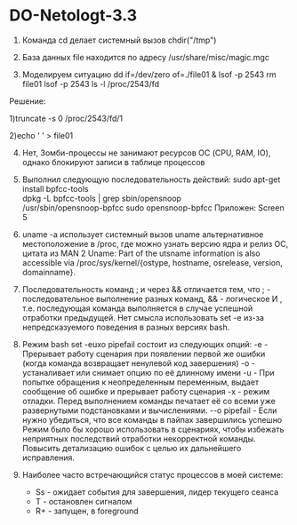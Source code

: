 # DO-Netologt-3.3
1. Команда cd делает системный вызов chdir("/tmp")

2. База данных file находится по адресу /usr/share/misc/magic.mgc

3. Моделируем ситуацию
dd if=/dev/zero of=./file01 &
 lsof -p 2543
 rm file01
 lsof -p 2543 
 ls -l /proc/2543/fd

 Решение:

1)truncate -s 0 /proc/2543/fd/1

2)echo ' ' > file01


4. Нет, Зомби-процессы не занимают ресурсов ОС (CPU, RAM, IO), однако блокируют записи в таблице процессов

5.	Выполнил следующую последовательность действий: 
	sudo apt-get install bpfcc-tools		
	dpkg -L bpfcc-tools | grep sbin/opensnoop	
	/usr/sbin/opensnoop-bpfcc
	sudo opensnoop-bpfcc
	Приложен: Screen 5 

6. uname -a использует системный вызов uname
  альтернативное местоположение в /proc, где можно узнать версию ядра и релиз ОС, цитата из MAN 2 Uname:
  Part of the utsname information is also accessible via /proc/sys/kernel/{ostype, hostname, osrelease, version, domainname}.  	

7.  Последовательность команд ; и через && отличается тем, что ; - последовательное выполнение разных команд, && - логическое И , т.е. последующая команда выполняется в случае успешной отработки предыдущей.
  Нет смысла использовать set -e из-за непредсказуемого поведения в разных версиях bash. 

8. Режим bash set -euxo pipefail состоит из следующих опций:
 	-e		- Прерывает работу сценария при появлении первой же ошибки (когда команда возвращает ненулевой код завершения)
	-o		- устаналивает или снимает опцию по её длинному имени
	-u		- При попытке обращения к неопределенным переменным, выдает сообщение об ошибке и прерывает работу сценария
	-x		- режим отладки. Перед выполнением команды печатает её со всеми уже развернутыми подстановками и вычислениями.
	--o pipefail 	- Если нужно убедиться, что все команды в пайпах завершились успешно
	Режим было бы хорошо использовать в сценариях, чтобы избежать неприятных последствий отработки некорректной команды. Повысить детализацию ошибок с целью их дальнейшего исправления. 

9. Наиболее часто встречающийся статус процессов в моей системе:
	- Ss - ожидает события для завершения, лидер текущего сеанса 
	-  T  - остановлен сигналом
	- R+  - запущен, в foreground 

